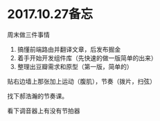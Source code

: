 
# 2017.10.27备忘


周末做三件事情
1. 搞懂前端路由并翻译文章，后发布掘金
2. 着手开始开发组件库（先快速的做一版简单的出来）
3. 整理出豆瓣需求和原型（第一版，简单的）


贴右边墙上那张加上运动（腹肌），节奏（拨片，扫弦）

找下郝浩瀚的节奏课。

看下调音器上有没有节拍器

